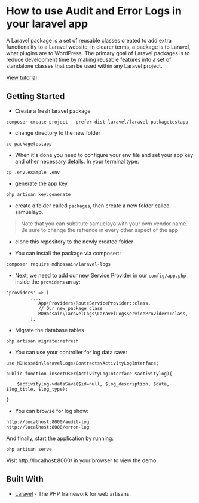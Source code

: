 # How to use Audit and Error Logs in your laravel app
A Laravel package is a set of reusable classes created to add extra functionality to a Laravel website. In clearer terms, a package is to Laravel, what plugins are to WordPress. The primary goal of Laravel packages is to reduce development time by making reusable features into a set of standalone classes that can be used within any Laravel project.

[View tutorial](https://pusher.com/tutorials/publish-laravel-packagist)

## Getting Started
- Create a fresh laravel package

```
composer create-project --prefer-dist laravel/laravel packagetestapp 
```
- change directory to the new folder

```
cd packagetestapp
```

- When it's done you need to configure your env file and set your app key and other necessary details. In your terminal type:

```
cp .env.example .env
```

- generate the app key

```
php artisan key:generate
```
- create a folder called `packages`, then create a new folder called samuelayo. 
> Note that you can subtitute samuelayo with your own vendor name. Be sure to change the refrence in every other aspect of the app

- clone this repository to the newly created folder

 
- You can install the package via composer::

```
composer require mdhossain/laravel-logs

```
 

- Next, we need to add our new Service Provider in our `config/app.php` inside the `providers` array:

```
'providers' => [
         ...,
            App\Providers\RouteServiceProvider::class, 
            // Our new package class
            MDHossain\laravelLogs\LaravelLogsServiceProvider::class,
         ],
```
- Migrate the database tables

```
php artisan migrate:refresh

```

- You can use  your controller for log data save:

```
use MDHossain\laravelLogs\Contracts\ActivityLogInterface;

public function insertUser(ActivityLogInterface $activitylog){
    
    $activitylog->dataSave($id=null, $log_description, $data, $log_title, $log_type);
    
}

```


- You can browse for log show:

```
http://localhost:8000/audit-log
http://localhost:8000/error-log

```

And finally, start the application by running:

```
php artisan serve
```

Visit http://localhost:8000/ in your browser to view the demo.



## Built With

* [Laravel](https://laravel.com/) - The PHP framework for web artisans.
        